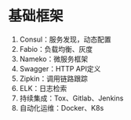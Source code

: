 # 基础框架

1. Consul：服务发现，动态配置
2. Fabio：负载均衡、灰度
3. Nameko：微服务框架
4. Swagger：HTTP API定义
5. Zipkin：调用链路跟踪
6. ELK：日志检索
7. 持续集成：Tox、Gitlab、Jenkins
8. 自动化运维：Docker、K8s